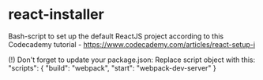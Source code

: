 # react-installer
Bash-script to set up the default ReactJS project according to this Codecademy tutorial - https://www.codecademy.com/articles/react-setup-i

(!) Don't forget to update your package.json:
  Replace script object with this:
    "scripts": {
      "build": "webpack",
      "start": "webpack-dev-server"
    }

